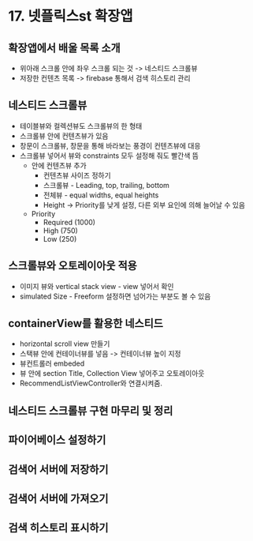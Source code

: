 # 17. 넷플릭스st 확장앱

## 확장앱에서 배울 목록 소개
- 위아래 스크롤 안에 좌우 스크롤 되는 것 -> 네스티드 스크롤뷰
- 저장한 컨텐츠 목록 -> firebase 통해서 검색 히스토리 관리 

## 네스티드 스크롤뷰
- 테이블뷰와 컬렉션뷰도 스크롤뷰의 한 형태
- 스크롤뷰 안에 컨텐츠뷰가 있음
- 창문이 스크롤뷰, 창문을 통해 바라보는 풍경이 컨텐츠뷰에 대응
- 스크롤뷰 넣어서 뷰와 constraints 모두 설정해 줘도 빨간색 뜸
    - 안에 컨텐츠뷰 추가
        - 컨텐츠뷰 사이즈 정하기
        - 스크롤뷰 - Leading, top, trailing, bottom
        - 전체뷰 - equal widths, equal heights
        - Height -> Priority를 낮게 설정, 다른 외부 요인에 의해 늘어날 수 있음
    - Priority
        - Required (1000)
        - High (750)
        - Low (250)
    
## 스크롤뷰와 오토레이아웃 적용
- 이미지 뷰와 vertical stack view - view 넣어서 확인
- simulated Size - Freeform 설정하면 넘어가는 부분도 볼 수 있음

## containerView를 활용한 네스티드
- horizontal scroll view 만들기
- 스택뷰 안에 컨테이너뷰를 넣음 -> 컨테이너뷰 높이 지정
- 뷰컨트롤러 embeded 
- 뷰 안에 section Title, Collection View 넣어주고 오토레이아웃
- RecommendListViewController와 연결시켜줌.

## 네스티드 스크롤뷰 구현 마무리 및 정리
## 파이어베이스 설정하기
## 검색어 서버에 저장하기
## 검색어 서버에 가져오기
## 검색 히스토리 표시하기
